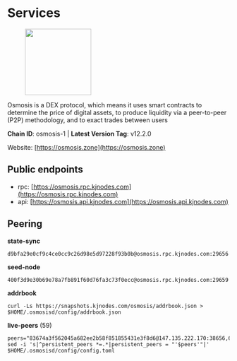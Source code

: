 # Services

<figure><img src="https://raw.githubusercontent.com/kj89/testnet_manuals/main/pingpub/logos/osmosis.png" width="150" alt=""><figcaption></figcaption></figure>

Osmosis is a DEX protocol, which means it uses smart contracts  to determine the price of digital assets, to produce liquidity  via a peer-to-peer (P2P) methodology, and to exact trades between users

**Chain ID**: osmosis-1 | **Latest Version Tag**: v12.2.0

Website: [https://osmosis.zone](https://osmosis.zone)


## Public endpoints

* rpc: [https://osmosis.rpc.kjnodes.com](https://osmosis.rpc.kjnodes.com)
* api: [https://osmosis.api.kjnodes.com](https://osmosis.api.kjnodes.com)

## Peering

**state-sync**

```
d9bfa29e0cf9c4ce0cc9c26d98e5d97228f93b0b@osmosis.rpc.kjnodes.com:29656
```

**seed-node**

```
400f3d9e30b69e78a7fb891f60d76fa3c73f0ecc@osmosis.rpc.kjnodes.com:29659
```

**addrbook**
```
curl -Ls https://snapshots.kjnodes.com/osmosis/addrbook.json > $HOME/.osmosisd/config/addrbook.json
```

**live-peers** (59)
```
peers="83674a3f562045a682ee2b58f851855431e3f8d6@147.135.222.170:38656,68816dbf2c85cce8ba1fc4a6c3ac23dfd1565058@85.10.244.229:26656,173751092c573b78d0dd40677dc7d7f5b546dcfd@94.130.207.9:26656,d9bfa29e0cf9c4ce0cc9c26d98e5d97228f93b0b@144.76.163.233:29656,6178f129efa76d235436e2156959d0acb4772c6a@65.108.128.168:36656,37c609d22d00788c628f5a9303415003b8427122@65.108.108.179:26756,6cbb7b7bddf723a28925fae2c19eb7be41ef687c@34.71.161.134:26656,53a3f6ea82cb5502c6ecd37d7e15a01a4ccf383f@35.224.167.163:26656,ff57203dd2ae45c0098257d1a1f2b313ce565b51@18.217.113.229:26656,9dadae9bb9575d70a2a7ca68b779a34b2ffc59ef@116.202.216.111:26656,20913e92e8b9ea2d80ad34edd9b52e97886cf616@54.37.30.181:26656,a6283307952423c1751431c220d11ed36b61ed84@143.110.237.113:26656,178c24a6067e5ad07e126337cf1a041b95a20a5a@65.109.36.189:26656,d589eb77d7dfebec659ce8bce9f903250301c8ba@116.202.216.57:26656,8e72d0b37a9dc16ea58c0da705caa6530badd6ce@138.197.68.193:26656,9c7174051aa1ba0c90340ee9c5433d2aae4c3d28@67.209.54.22:26656,43785e5ffd8783393ea8094f77efcee5bdbcdce3@78.141.244.18:26656,8d573147ffc8afec77315cf8617101e53e235e6d@78.141.246.249:26656,c47e03ce1b82b136768581a028033c4e201962f6@65.108.79.45:26656,407267ac44b20a0a4258d0bbca1c9f657bf88d08@74.118.143.19:26656,ba670b12f8771a0615907e7d26981970dffb3872@34.253.211.131:26656,b15ff06834de16016d8d905162e1365423d21a66@35.172.193.124:26656,0fc1bbd6445e1a5508ff16ccc2666be4c2b4e049@35.165.41.28:26656,faf4f08d3b7f258d3f6962ec505ce111ce948ea7@35.230.148.12:26656,f96947493f1edd08058afaeaef8f5830cc70b8f2@15.204.197.10:26656,30e9432879d5b0976b88e52120dc12338e40fc33@65.108.108.176:26656,ec929701754be057fb38c824fc127e26add9c900@138.201.121.185:26666,0660d18b65340a55514f240dd517282ca286f169@176.9.28.62:26656,b76068b52bffb03ea585938c747f65c27fd9714e@34.83.76.169:26656,ca0481d7013194692c586eb78081fa4f298c6ccf@3.98.124.32:26656,d4e6a9d74abbf4676c8fd2d58d27fc24b59056b9@143.198.22.206:26656,60a2c89e7253502e93517a026f44a2431cc81230@220.85.113.39:26656,42f42a4b3527b927d5002d45abd37f66ecdd4861@51.178.74.75:16656,3e5a35821d830bf73d35d5ea6c2b8a396dd84c30@46.4.81.204:31656,74e8ba742d8312c250f3237c8c8f3f951c01f9df@95.216.4.104:2003,3b00ad005d4d7b8c9ffbdeecda093417daabfad8@85.10.216.149:26656,70a678a91f735c3a2f89782d4fdbcaa58fab5241@51.161.84.41:26656,2ff9bc1740a721a9baeda01abee181997bb65568@142.132.140.20:26656,b8450ac06ab8ccac21b21bbbba8ea3751a479291@3.91.196.177:26656,089b0de9671dc3cd00ded782693c03509b78b5d9@43.201.25.59:26656,baa7572065e18f1796f50b336a01dcaa85eccd01@65.108.101.214:26656,5e9051d2ae7d9be1656a5348ad0916f255b96c73@135.181.214.17:26656,72cd15ffcfd844985ccd14789a163a986ef82471@52.48.78.18:26656,fae5ea7e5e08795fa404265d2b2d78b417a06d79@135.125.160.3:26657,32b3f988fc134fe867954771becd5fa50cd407ec@54.171.190.219:26656,1528ce3b88d859f2f8c4160d9b155ecea5177a2e@142.132.146.105:26656,6945be12a7d357a39b9cfbb0018249b234fc4a15@13.52.102.97:26656,a5d0842d58c0fdd4ed10a39fd9c897cd168906d2@65.21.195.98:26706,42745690b41f6a7515c4a87d88efda2e82b55b76@78.46.94.183:26656,bfb67b2ae345955d6bc0991450120669c683386e@149.56.25.66:26656,724cef11bbe866269b3d67f7dd5ea539cc4096bf@198.244.164.186:26656,f4b811759e55f665180545ad5e1b42573f660861@135.181.181.251:26656,62d98cb73edf5ea9193451fe8aa7c1528d36985e@34.95.48.112:26656,ff9f7f554fbe9596cfd4e9049ff8ac7aee329900@65.21.201.244:26876,980b15331dece2aa8020c1800b9c00ddb273c872@138.201.32.103:30656,7de231d5c75feb810a9196fa2a3e83e0576c88a9@212.95.53.152:26656,3197daa0ee5245b17a546be032ff0f6814e1d1db@148.251.191.239:26656,971c324f0889de5fd528402487168d88857a3df6@66.172.36.141:36656,47e4075978458bfc382630b2a46aabbbbf7977b2@143.198.234.114:26656"
sed -i 's|^persistent_peers *=.*|persistent_peers = "'$peers'"|' $HOME/.osmosisd/config/config.toml
```
